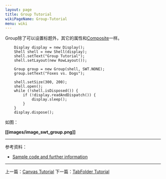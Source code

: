 ```yaml
---
layout: page
title: Group Tutorial
wikiPageName: Group-Tutorial
menu: wiki
---
```


Group除了可以设置标题外，其它的属性和[Composite](https://github.com/ecsoya/eclipse.tutorial/wiki/Composite-Tutorial)一样。

		Display display = new Display();
		Shell shell = new Shell(display);
		shell.setText("Group Tutorial");
		shell.setLayout(new RowLayout());

		Group group = new Group(shell, SWT.NONE);
		group.setText("Foxes vs. Dogs");

		shell.setSize(300, 200);
		shell.open();
		while (!shell.isDisposed()) {
			if (!display.readAndDispatch()) {
				display.sleep();
			}
		}
		display.dispose();

如图：

**[[images/image_swt_group.png]]**

***
参考资料：
  * [Sample code and further information](http://www.eclipse.org/swt/)

***

上一篇：[Canvas Tutorial](https://github.com/ecsoya/eclipse.tutorial/wiki/Canvas-Tutorial)
下一篇：[TabFolder Tutorial](https://github.com/ecsoya/eclipse.tutorial/wiki/TabFolder-Tutorial)
